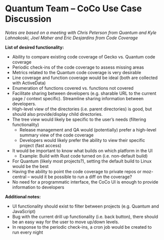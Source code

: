 # Quantum Team – CoCo Use Case Discussion

_Notes are based on a meeting with Chris Peterson from Quantum and Kyle Lahnakoski, Joel Maher and Eric Desjardins from Code Coverage_

**List of desired functionality:**
* Ability to compare existing code coverage of Gecko vs. Quantum code coverage
* Periodic check-ins of the code coverage to assess missing areas
* Metrics related to the Quantum code coverage is very desirable
* Line coverage and function coverage would be ideal (both are collected with ActiveData)
* Enumeration of functions covered vs. functions not covered
* Facilitate sharing between developers (e.g. sharable URL to the current page / context specific). Streamline sharing information between developers.
* High-level view of the directories (i.e. parent directories) is good, but should also provide/display child directories.
* The tree view would likely be specific to the user’s needs (filtering functionality)
    * Release management and QA would (potentially) prefer a high-level summary view of the code coverage
    * Developers would likely prefer the ability to view their specific project (fast access)
* It would be important to know what builds on which platform in the UI
    * Example: Build with Rust code turned on (i.e. non-default build)
* For Quantum (likely most projects?), setting the default build to Linux would be the best
* Having the ability to point the code coverage to private repos or moz-central – would it be possible to run a diff on the coverage?
* No need for a programmatic interface, the CoCo UI is enough to provide information to developers


**Additional notes:**
* UI functionality should exist to filter between projects (e.g. Quantum and JavaScript)
* Bug with the current drill up functionality (i.e. back button), there should be an easy way for the user to move up/down levels.
* In response to the periodic check-ins, a cron job would be created to run every night
